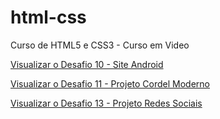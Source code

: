 # html-css
 Curso de HTML5 e CSS3 - Curso em Video

<a href="https://iolandasd.github.io/html-css/desafios/010-site-android/index.html" target="_blank">Visualizar o Desafio 10 - Site Android</a>

<a href="https://iolandasd.github.io/html-css/desafios/011-site-cordel/index.html" target="_blank">Visualizar o Desafio 11 - Projeto Cordel Moderno</a>

<a href="https://iolandasd.github.io/html-css/desafios/014-rede-sociais/" target="_blank">Visualizar o Desafio 13 - Projeto Redes Sociais</a>

